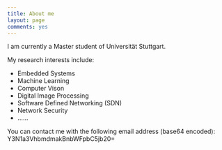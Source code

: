 ```yaml
---
title: About me
layout: page
comments: yes
---
```


I am currently a Master student of Universität Stuttgart.  

My research interests include:  
 - Embedded Systems
 - Machine Learning  
 - Computer Vison  
 - Digital Image Processing  
 - Software Defined Networking (SDN)  
 - Network Security  
 - ......
   
You can contact me with the following email address (base64 encoded):  
  Y3N1a3VhbmdmakBnbWFpbC5jb20=
